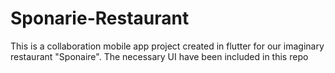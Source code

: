 # Sponarie-Restaurant
This is a collaboration mobile app project created in flutter for our imaginary restaurant "Sponaire".
The necessary UI have been included in this repo
